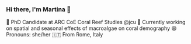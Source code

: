 ### Hi there, I'm Martina 👋

🌱 PhD Candidate at ARC CoE Coral Reef Studies @jcu
🔭 Currently working on spatial and seasonal effects of macroalgae on coral demography
😄 Pronouns: she/her
🇮🇹 From Rome, Italy

